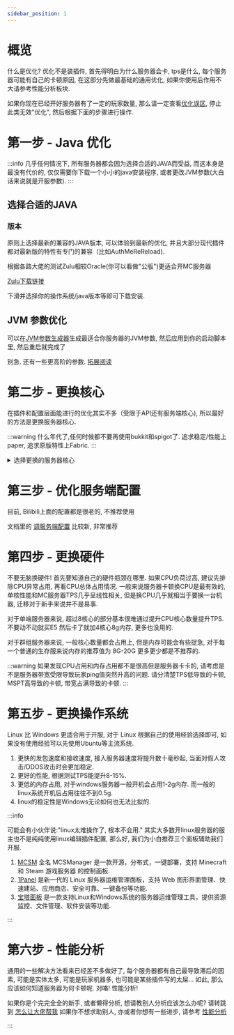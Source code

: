 ```yaml
---
sidebar_position: 1
---
```


# 概览

什么是优化? 优化不是装插件, 首先得明白为什么服务器会卡, tps是什么, 每个服务器可能有自己的卡顿原因, 在这部分先做最基础的通用优化, 如果你使用后作用不大请参考性能分析板块.

如果你现在已经开好服务器有了一定的玩家数量, 那么请一定查看[优化误区](优化误区.md), 停止此类无效"优化", 然后根据下面的步骤进行操作.

# 第一步 - Java 优化

:::info
几乎任何情况下, 所有服务器都会因为选择合适的JAVA而受益, 而这本身是最没有代价的, 仅仅需要你下载一个小小的java安装程序, 或者更改JVM参数(大白话来说就是开服参数).
:::

## 选择合适的JAVA

### 版本

原则上选择最新的兼容的JAVA版本, 可以体验到最新的优化, 并且大部分现代插件都对最新版的特性有专门的兼容（比如AuthMeReReload).

根据各路大佬的测试Zulu相较Oracle(你可以看做"公版")更适合开MC服务器

[Zulu下载链接](https://www.azul.com/downloads/?package=jdk#zulu)

下滑并选择你的操作系统/java版本等即可下载安装.

## JVM 参数优化

可以在[JVM参数生成器](https://startmc.jakaco.xyz/)生成最适合你服务器的JVM参数, 然后应用到你的启动脚本里, 然后重启就完成了

别急. 还有一些更高阶的参数. [拓展阅读](https://blog.binklac.com/e6ad4dc21152)

# 第二步 - 更换核心
在插件和配置层面能进行的优化其实不多（受限于API还有服务端核心), 所以最好的方法是更换服务器核心.

:::warning
什么年代了,任何时候都不要再使用bukkit和spigot了. 追求稳定/性能上paper, 追求原版特性上Fabric.
:::

<details>
<summary>选择更换的服务器核心</summary>

此处只是作为最基础的核心选择推荐,完整版请查看[核心选择](/docs/准备工作/服务器核心选择.md)

## Paper - 追求稳定 *推荐度★★★★☆*

如果是第一次开服, 或者追求稳定, 请使用paper. 任何时候想更换其他核心可以随时更换如purpur/leaf等核心. 

## Purpur - 稳定性与性能最佳选择 *推荐度★★★★★*

如果你并不是追求更极致的性能, Purpur 你最好的选择, 只需要替换掉核心就可以, Purpur 兼容全部插件!!

## Leaf - 极致性能 *推荐度★★★★☆*

前往Leaf的Github Action 下载最新核心, 然后替换!!, Leaf 兼容你的绝大部分插件(已知仅有一个不兼容, 但在插件的分支解决)

## Folia - 硬件利用率超高的高性能, 但兼容性较差 *推荐度★★★☆☆*

如果你的服务器对插件的需求不大, 或者你的插件已全部兼容Folia, 那你就可以选择切换到这个核心, 你的tps有绝对巨大的提升(甚至超过了Leaf)

</details>

# 第三步 - 优化服务端配置

目前, Bilibili上面的配置都是很老的, 不推荐使用

文档里的 [调服务端配置](调服务端配置.md) 比较新, 非常推荐

# 第四步 - 更换硬件

不要无脑换硬件! 首先要知道自己的硬件瓶颈在哪里. 如果CPU负荷过高, 建议先排除CPU异常占用, 再看CPU总体占用情况. 一般来说服务器卡顿换CPU是最有效的, 单核性能和MC服务器TPS几乎呈线性相关, 但是换CPU几乎就相当于要换一台机器, 迁移对于新手来说并不是易事.

对于单端服务器来说, 超过8核心的部分基本很难通过提升CPU核心数量提升TPS. 不要动不动就买E5 然后卡了就加4核心8g内存, 更多也没用的.

对于群组服务器来说, 一般核心数量都会占用上, 但是内存可能会有些捉急, 对于每一个普通的生存服来说内存的推荐值为 8G-20G 更多更少都是不推荐的.

:::warning
如果发现CPU占用和内存占用都不是很高但是服务器卡卡的, 请考虑是不是服务器带宽受限导致玩家ping值突然升高的问题. 请分清楚TPS低导致的卡顿, MSPT高导致的卡顿, 带宽占满导致的卡顿.
:::

# 第五步 - 更换操作系统

Linux 比 Windows 更适合用于开服, 对于 Linux 根据自己的使用经验选择即可, 如果没有使用经验可以先使用Ubuntu等主流系统.

1. 更快的发包速度和接收速度, 接入服务器速度将提升数十毫秒起, 当面对假人攻击/DDOS攻击时会更加稳定.
2. 更好的性能, 根据测试TPS能提升8-15%.
3. 更低的内存占用, 对于windows服务器一般开机会占用1-2g内存. 而一般的linux系统开机后占用往往不到0.5g.
4. linux的稳定性是Windows无论如何也无法比拟的.

:::info

可能会有小伙伴说:"linux太难操作了, 根本不会用." 其实大多数开linux服务器的服主也不是纯纯使用linux编辑插件配置, 那么好, 我们为小白推荐三个面板辅助我们开服. 

1. [MCSM](https://docs.mcsmanager.com/zh_cn/) 全名 MCSManager 是一款开源，分布式，一键部署，支持 Minecraft 和 Steam 游戏服务器 的控制面板.
2. [1Panel](https://1panel.cn/) 是新一代的 Linux 服务器运维管理面板，支持 Web 图形界面管理、快速建站、应用商店、安全可靠、一键备份等功能.
3. [宝塔面板](https://www.bt.cn/) 是一款支持Linux和Windows系统的服务器运维管理工具，提供资源监控、文件管理、软件安装等功能.

:::

# 第六步 - 性能分析

通用的一些解决方法看来已经差不多做好了, 每个服务器都有自己最导致滞后的因素, 可能是实体太多, 可能是玩家机器多, 也可能是某些插件写的太屎... 如此, 那么应该如何知道服务器为何卡顿呢. 对咯! 性能分析!

如果你是个完完全全的新手, 或者懒得分析, 想请教别人分析应该怎么办呢? 请转跳到 [怎么让大佬帮我](怎么让大佬帮我.md)
如果你不想求助别人, 亦或者你想有一些进步, 请参考 [性能分析](性能分析.md) 

:::
